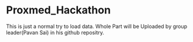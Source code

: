 # Proxmed_Hackathon
This is just a normal try to load data.
Whole Part will be Uploaded by group leader(Pavan Sai) in his github repositry.
